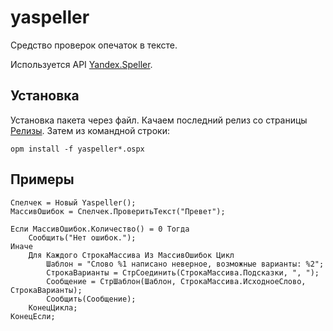 # yaspeller

Средство проверок опечаток в тексте.

Используется API [Yandex.Speller](https://tech.yandex.ru/speller/doc/dg/concepts/About-docpage/).

## Установка

Установка пакета через файл. Качаем последний релиз со страницы [Релизы](https://github.com/pallid/yaspeller/releases "Релизы").
Затем из командной строки:
```
opm install -f yaspeller*.ospx
```

## Примеры

```bsl
Спелчек = Новый Yaspeller();
МассивОшибок = Спелчек.ПроверитьТекст("Превет");
	
Если МассивОшибок.Количество() = 0 Тогда
	Сообщить("Нет ошибок.");
Иначе
	Для Каждого СтрокаМассива Из МассивОшибок Цикл
		Шаблон = "Слово %1 написано неверное, возможные варианты: %2";
		СтрокаВарианты = СтрСоединить(СтрокаМассива.Подсказки, ", ");
		Сообщение = СтрШаблон(Шаблон, СтрокаМассива.ИсходноеСлово, СтрокаВарианты);
		Сообщить(Сообщение);
	КонецЦикла;
КонецЕсли;
```